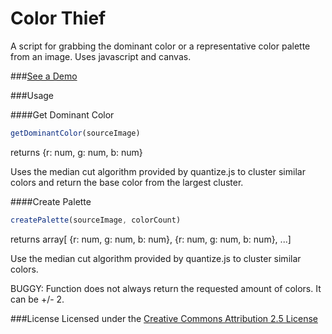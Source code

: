 # Color Thief
A script for grabbing the dominant color or a representative color palette from an image. Uses javascript and canvas.

###[See a Demo](http://lokeshdhakar.com/projects/color-thief)

###Usage

####Get Dominant Color
```js
getDominantColor(sourceImage)
```
returns {r: num, g: num, b: num}

Uses the median cut algorithm provided by quantize.js to cluster similar
colors and return the base color from the largest cluster.

####Create Palette
```js
createPalette(sourceImage, colorCount)

```
returns array[ {r: num, g: num, b: num}, {r: num, g: num, b: num}, ...]

Use the median cut algorithm provided by quantize.js to cluster similar
colors.

BUGGY: Function does not always return the requested amount of colors. It can be +/- 2.

###License
Licensed under the [Creative Commons Attribution 2.5 License](http://creativecommons.org/licenses/by/2.5/)